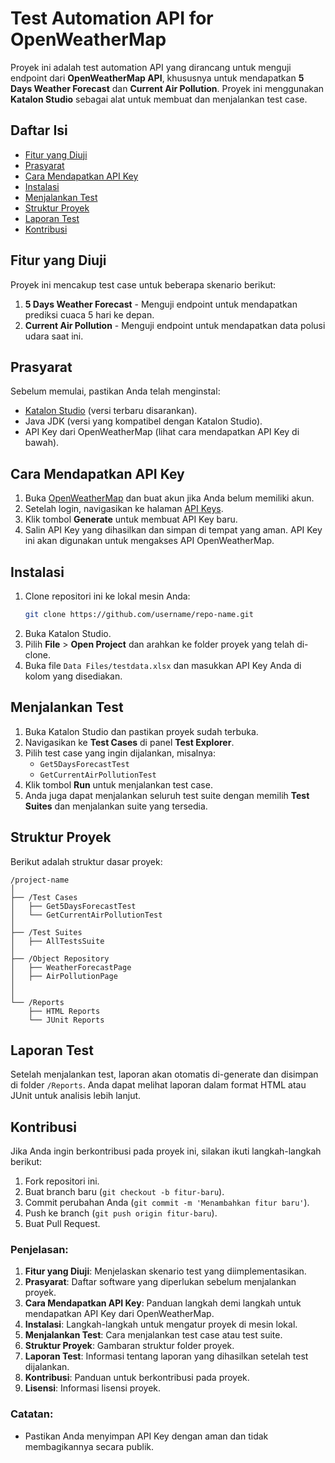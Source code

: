 
# Test Automation API for OpenWeatherMap

Proyek ini adalah test automation API yang dirancang untuk menguji endpoint dari **OpenWeatherMap API**, khususnya untuk mendapatkan **5 Days Weather Forecast** dan **Current Air Pollution**. Proyek ini menggunakan **Katalon Studio** sebagai alat untuk membuat dan menjalankan test case.

## Daftar Isi
- [Fitur yang Diuji](#fitur-yang-diuji)
- [Prasyarat](#prasyarat)
- [Cara Mendapatkan API Key](#cara-mendapatkan-api-key)
- [Instalasi](#instalasi)
- [Menjalankan Test](#menjalankan-test)
- [Struktur Proyek](#struktur-proyek)
- [Laporan Test](#laporan-test)
- [Kontribusi](#kontribusi)

## Fitur yang Diuji
Proyek ini mencakup test case untuk beberapa skenario berikut:
1. **5 Days Weather Forecast** - Menguji endpoint untuk mendapatkan prediksi cuaca 5 hari ke depan.
2. **Current Air Pollution** - Menguji endpoint untuk mendapatkan data polusi udara saat ini.

## Prasyarat
Sebelum memulai, pastikan Anda telah menginstal:
- [Katalon Studio](https://katalon.com/download) (versi terbaru disarankan).
- Java JDK (versi yang kompatibel dengan Katalon Studio).
- API Key dari OpenWeatherMap (lihat cara mendapatkan API Key di bawah).

## Cara Mendapatkan API Key
1. Buka [OpenWeatherMap](https://openweathermap.org/api) dan buat akun jika Anda belum memiliki akun.
2. Setelah login, navigasikan ke halaman [API Keys](https://home.openweathermap.org/api_keys).
3. Klik tombol **Generate** untuk membuat API Key baru.
4. Salin API Key yang dihasilkan dan simpan di tempat yang aman. API Key ini akan digunakan untuk mengakses API OpenWeatherMap.

## Instalasi
1. Clone repositori ini ke lokal mesin Anda:
   ```bash
   git clone https://github.com/username/repo-name.git
   ```
2. Buka Katalon Studio.
3. Pilih **File** > **Open Project** dan arahkan ke folder proyek yang telah di-clone.
4. Buka file `Data Files/testdata.xlsx` dan masukkan API Key Anda di kolom yang disediakan.

## Menjalankan Test
1. Buka Katalon Studio dan pastikan proyek sudah terbuka.
2. Navigasikan ke **Test Cases** di panel **Test Explorer**.
3. Pilih test case yang ingin dijalankan, misalnya:
   - `Get5DaysForecastTest`
   - `GetCurrentAirPollutionTest`
4. Klik tombol **Run** untuk menjalankan test case.
5. Anda juga dapat menjalankan seluruh test suite dengan memilih **Test Suites** dan menjalankan suite yang tersedia.

## Struktur Proyek
Berikut adalah struktur dasar proyek:
```
/project-name
│
├── /Test Cases
│   ├── Get5DaysForecastTest
│   └── GetCurrentAirPollutionTest
│
├── /Test Suites
│   ├── AllTestsSuite
│
├── /Object Repository
│   ├── WeatherForecastPage
│   ├── AirPollutionPage
│
│
└── /Reports
    ├── HTML Reports
    └── JUnit Reports
```

## Laporan Test
Setelah menjalankan test, laporan akan otomatis di-generate dan disimpan di folder `/Reports`. Anda dapat melihat laporan dalam format HTML atau JUnit untuk analisis lebih lanjut.

## Kontribusi
Jika Anda ingin berkontribusi pada proyek ini, silakan ikuti langkah-langkah berikut:
1. Fork repositori ini.
2. Buat branch baru (`git checkout -b fitur-baru`).
3. Commit perubahan Anda (`git commit -m 'Menambahkan fitur baru'`).
4. Push ke branch (`git push origin fitur-baru`).
5. Buat Pull Request.

### Penjelasan:
1. **Fitur yang Diuji**: Menjelaskan skenario test yang diimplementasikan.
2. **Prasyarat**: Daftar software yang diperlukan sebelum menjalankan proyek.
3. **Cara Mendapatkan API Key**: Panduan langkah demi langkah untuk mendapatkan API Key dari OpenWeatherMap.
4. **Instalasi**: Langkah-langkah untuk mengatur proyek di mesin lokal.
5. **Menjalankan Test**: Cara menjalankan test case atau test suite.
6. **Struktur Proyek**: Gambaran struktur folder proyek.
7. **Laporan Test**: Informasi tentang laporan yang dihasilkan setelah test dijalankan.
8. **Kontribusi**: Panduan untuk berkontribusi pada proyek.
9. **Lisensi**: Informasi lisensi proyek.

### Catatan:
- Pastikan Anda menyimpan API Key dengan aman dan tidak membagikannya secara publik.
